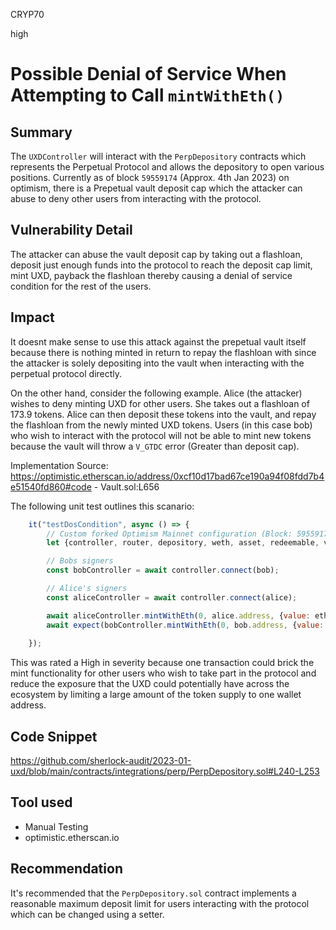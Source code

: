 CRYP70

high

# Possible Denial of Service When Attempting to Call `mintWithEth()`

## Summary
The `UXDController` will interact with the `PerpDepository` contracts which represents the Perpetual Protocol and allows the depository to open various positions. Currently as of block `59559174` (Approx. 4th Jan 2023) on optimism, there is a Prepetual vault deposit cap which the attacker can abuse to deny other users from interacting with the protocol. 

## Vulnerability Detail
The attacker can abuse the vault deposit cap by taking out a flashloan, deposit just enough funds into the protocol to reach the deposit cap limit, mint UXD, payback the flashloan thereby causing a denial of service condition for the rest of the users. 

## Impact
It doesnt make sense to use this attack against the prepetual vault itself because there is nothing minted in return to repay the flashloan with since the attacker is solely depositing into the vault when interacting with the perpetual protocol directly. 

On the other hand, consider the following example. Alice (the attacker) wishes to deny minting UXD for other users. She takes out a flashloan of 173.9 tokens. Alice can then deposit these tokens into the vault, and repay the flashloan from the newly minted UXD tokens. Users (in this case bob) who wish to interact with the protocol will not be able to mint new tokens because the vault will throw a `V_GTDC` error (Greater than deposit cap).

Implementation Source: https://optimistic.etherscan.io/address/0xcf10d17bad67ce190a94f08fdd7b4e51540fd860#code - Vault.sol:L656

The following unit test outlines this scanario:
```javascript
    it("testDosCondition", async () => {
        // Custom forked Optimism Mainnet configuration (Block: 59559174)
        let {controller, router, depository, weth, asset, redeemable, vault} = await loadFixture(controllerFixtureWithUXAndPerp);

        // Bobs signers
        const bobController = await controller.connect(bob);

        // Alice's signers
        const aliceController = await controller.connect(alice);

        await aliceController.mintWithEth(0, alice.address, {value: ethers.utils.parseEther("173.9")});
        await expect(bobController.mintWithEth(0, bob.address, {value: ethers.utils.parseEther("0.5")})).to.be.revertedWith("V_GTDC");
        
    });
```

This was rated a High in severity because one transaction could brick the mint functionality for other users who wish to take part in the protocol and reduce the exposure that the UXD could potentially have across the ecosystem by limiting a large amount of the token supply to one wallet address.


## Code Snippet
https://github.com/sherlock-audit/2023-01-uxd/blob/main/contracts/integrations/perp/PerpDepository.sol#L240-L253

## Tool used
- Manual Testing
- optimistic.etherscan.io

## Recommendation
It's recommended that the `PerpDepository.sol` contract implements a reasonable maximum deposit limit for users interacting with the protocol which can be changed using a setter. 
